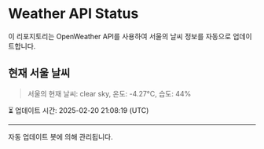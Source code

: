 
# Weather API Status

이 리포지토리는 OpenWeather API를 사용하여 서울의 날씨 정보를 자동으로 업데이트합니다.

## 현재 서울 날씨
> 서울의 현재 날씨: clear sky, 온도: -4.27°C, 습도: 44%

⏳ 업데이트 시간: 2025-02-20 21:08:19 (UTC)

---
자동 업데이트 봇에 의해 관리됩니다.
